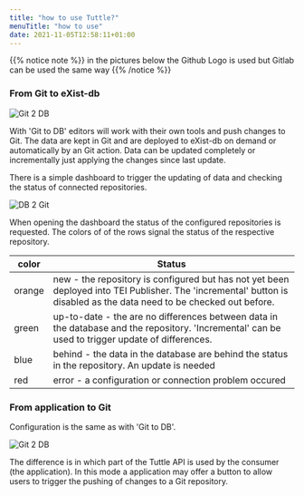 ```yaml
---
title: "how to use Tuttle?"
menuTitle: "how to use"
date: 2021-11-05T12:58:11+01:00
---
```


{{% notice note %}}
in the pictures below the Github Logo is used but Gitlab can be used the same way
{{% /notice %}}



### From Git to eXist-db

![Git 2 DB](/tuttle-doc/images/git2db.png)

With 'Git to DB' editors will work with their own tools and push changes to Git. 
The data are kept in Git and are deployed to eXist-db
on demand or automatically by an Git action. Data can be updated completely or incrementally just applying
the changes since last update.

There is a simple dashboard to trigger the updating of data and checking the status of connected repositories.

![DB 2 Git](/tuttle-doc/images/dashboard.png)

When opening the dashboard the status of the configured repositories is requested. The colors of
of the rows signal the status of the respective repository.

| color | Status |
| ----- | ------ |
| orange | new - the repository is configured but has not yet been deployed into TEI Publisher. The 'incremental' button is disabled as the data need to be checked out before. |
| green | up-to-date - the are no differences between data in the database and the repository. 'Incremental' can be used to trigger update of differences. |
| blue | behind - the data in the database are behind the status in the repository. An update is needed |
| red | error - a configuration or connection problem occured |


### From application to Git

Configuration is the same as with 'Git to DB'.

![Git 2 DB](/tuttle-doc/images/app2git.png)


The difference is in which part of the Tuttle API is used by the consumer (the application). In this mode a application
may offer a button to allow users to trigger the pushing of changes to a Git repository.